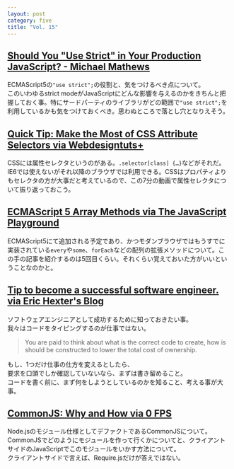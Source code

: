 ```yaml
---
layout: post
category: five
title: "Vol. 15"
---
```


## [Should You "Use Strict" in Your Production JavaScript? - Michael Mathews](http://scriptogr.am/micmath/post/should-you-use-strict-in-your-production-javascript)

ECMAScript5の`"use strict";`の役割と、気をつけるべき点について。  
このいわゆるstrict modeがJavaScriptにどんな影響を与えるのかをきちんと把握しておく事。特にサードパーティのライブラリがどの範囲で`"use strict";`を利用しているかも気をつけておくべき。思わぬところで落とし穴となりえそう。

## [Quick Tip: Make the Most of CSS Attribute Selectors via Webdesigntuts+](http://webdesign.tutsplus.com/tutorials/htmlcss-tutorials/quick-tip-make-the-most-of-css-attribute-selectors/)

CSSには属性セレクタというのがある。`.selector[class] {…}`などがそれだ。IE6では使えないがそれ以降のブラウザでは利用できる。CSSはプロパティよりもセレクタの方が大事だと考えているので、この7分の動画で属性セレクタについて振り返っておこう。

## [ECMAScript 5 Array Methods via The JavaScript Playground](http://javascriptplayground.com/blog/2013/01/ecmascript-5-array-methods)

ECMAScript5にて追加される予定であり、かつモダンブラウザではもうすでに実装されている`every`や`some`、`forEach`などの配列の拡張メソッドについて。この手の記事を紹介するのは5回目くらい。それくらい覚えておいた方がいいということなのかと。

## [Tip to become a successful software engineer. via Eric Hexter's Blog](http://lostechies.com/erichexter/2013/01/27/tip-to-become-a-successful-software-engineer/)

ソフトウェアエンジニアとして成功するために知っておきたい事。  
我々はコードをタイピングするのが仕事ではない。

> You are paid to think about what is the correct code to create, how is should be constructed to lower the total cost of ownership.

もし、1つだけ仕事の仕方を変えるとしたら、  
要求を口頭でしか確認していないなら、まずは書き留めること。  
コードを書く前に、まず何をしようとしているのかを知ること、考える事が大事。

## [CommonJS: Why and How via 0 FPS](http://0fps.wordpress.com/2013/01/22/commonjs-why-and-how/)

Node.jsのモジュール仕様としてデファクトであるCommonJSについて。  
CommonJSでどのようにモジュールを作って行くかについてと、クライアントサイドのJavaScriptでこのモジュールをいかす方法について。  
クライアントサイドで言えば、Require.jsだけが答えではない。